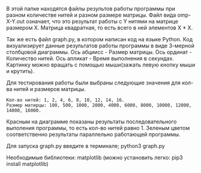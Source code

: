 В этой папке находятся файлы результов работы программы при разном количестве нитей и разном размере матрицы.
Файл вида omp-X-Y.out означает, что это результат работы с Y нитями на матрице размером X.
Матрица квадратная, то есть всего в ней элементов X * X.

Так же есть файл graph.py, в котором написан код на языке Python.
Код визуализирует данные результатов работы программы в виде 3-мерной столбцовой диаграммы.
Ось абциисс - Размер матрицы.
Ось ординат - Количество нитей.
Ось апликат - Время выполнения в секундах.
Картинку можно вращать с помощью мыши(зажать левую кнопку мыши и крутить).

Для тестирования работы были выбраны следующие значения для кол-ва нитей и размеров матрицы.

	Кол-во нитей: 1, 2, 4, 6, 8, 10, 12, 14, 16.
	Размер матирцы: 100, 500, 1000, 2000, 4000, 6000, 8000, 10000, 12000, 14000, 16000.

Красным на диаграмме показаны результаты последовательного выполения программы, то есть кол-во нитей равно 1.
Зеленым цветом соответственно результаты параллельно работающей программы.

Для запуска graph.py введите в терминале;
	python3 graph.py

Необходимые библиотеки:
	matplotlib
	(можно установить легко: pip3 install matplotlib)